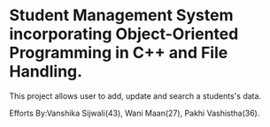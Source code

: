 # Student Management System incorporating Object-Oriented Programming in C++ and File Handling. 
This project allows user to add, update and search a students's data.

Efforts By:Vanshika Sijwali(43), Wani Maan(27), Pakhi Vashistha(36). 
